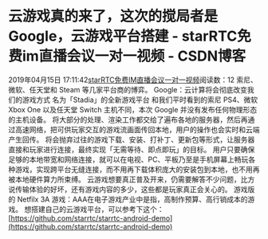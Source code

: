 # 云游戏真的来了，这次的搅局者是 Google，云游戏平台搭建 - starRTC免费im直播会议一对一视频 - CSDN博客
2019年04月15日 17:11:42[starRTC免费IM直播会议一对一视频](https://me.csdn.net/elesos)阅读数：12
索尼、微软、任天堂和 Steam 等几家平台商的博弈。
Google：云计算将会彻底改变我们的游戏方式
名为「Stadia」的全新游戏平台
和我们平时看到的索尼 PS4、微软 Xbox One 以及任天堂 Switch 主机不同，本次 Google 并没有发布任何物理形态的主机设备。
将大部分的处理、渲染工作都交给了遍布各地的服务器，然后再通过高速网络，把可供玩家交互的游戏流画面传回本地，用户的操作也会实时和云端产生回传。
将会抛弃过往的游戏下载、安装、打补丁、更新包等形式，让服务器直接和玩家进行连接，最终实现「无需等待、即点即玩」的目标。
用户只要确保足够的本地带宽和网络连接，就可以在电视、PC、平板乃至是手机屏幕上畅玩各种游戏，实现跨平台无缝连接，而不用再下载体积庞大的安装包到本地，也不用再被本地硬件算力所束缚。
云游戏想要真正普及开来，仍需要解答不少问题，比方说传输体验的好坏，还有游戏内容的多少，这些都是玩家真正会关心的。
游戏版的 Netfilx
3A 游戏：AAA在电子游戏产业中是指，高制作预算、高行销成本的游戏。
想搭建自己的云游戏平台，可以参考下这个：[https://github.com/starrtc/starrtc-android-demo](https://github.com/starrtc/starrtc-android-demo)

